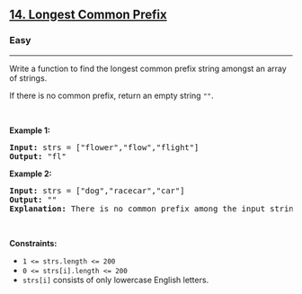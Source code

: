 <h2><a href="https://leetcode.com/problems/longest-common-prefix/">14. Longest Common Prefix</a></h2><h3>Easy</h3><hr><div><p>Write a function to find the longest common prefix string amongst an array of strings.</p>

<p>If there is no common prefix, return an empty string <code>""</code>.</p>

<p>&nbsp;</p>
<p><strong class="example">Example 1:</strong></p>

<div class="top-box hide"><div class="alert-info"></div></div><div class="top-box hide"><div class="alert-info"></div></div><pre data-original-code="Input: strs = [&quot;flower&quot;,&quot;flow&quot;,&quot;flight&quot;]
Output: &quot;fl&quot;
" data-snippet-id="ext.11565f075cb45b1e83e1c94b5f3ea86d" data-snippet-saved="false" data-codota-status="done"><strong>Input:</strong> strs = ["flower","flow","flight"]
<strong>Output:</strong> "fl"
</pre>

<p><strong class="example">Example 2:</strong></p>

<div class="top-box hide"><div class="alert-info"></div></div><div class="top-box hide"><div class="alert-info"></div></div><pre data-original-code="Input: strs = [&quot;dog&quot;,&quot;racecar&quot;,&quot;car&quot;]
Output: &quot;&quot;
Explanation: There is no common prefix among the input strings.
" data-snippet-id="ext.3c5df5a80526811b6a89acfbfdd4856e" data-snippet-saved="false" data-codota-status="done"><strong>Input:</strong> strs = ["dog","racecar","car"]
<strong>Output:</strong> ""
<strong>Explanation:</strong> There is no common prefix among the input strings.
</pre>

<p>&nbsp;</p>
<p><strong>Constraints:</strong></p>

<ul>
	<li><code>1 &lt;= strs.length &lt;= 200</code></li>
	<li><code>0 &lt;= strs[i].length &lt;= 200</code></li>
	<li><code>strs[i]</code> consists of only lowercase English letters.</li>
</ul>
</div>